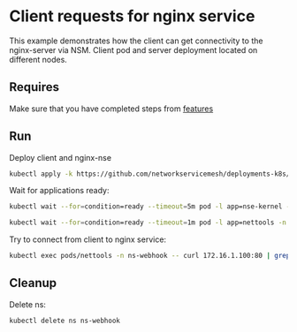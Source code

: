 # Client requests for nginx service

This example demonstrates how the client can get connectivity to the nginx-server via NSM.
Client pod and server deployment located on different nodes.


## Requires

Make sure that you have completed steps from [features](../)

## Run

Deploy client and nginx-nse
```bash
kubectl apply -k https://github.com/networkservicemesh/deployments-k8s/examples/features/webhook?ref=6472acf39f7477e4d2d10df46b7c038e8e584773
```

Wait for applications ready:
```bash
kubectl wait --for=condition=ready --timeout=5m pod -l app=nse-kernel -n ns-webhook
```
```bash
kubectl wait --for=condition=ready --timeout=1m pod -l app=nettools -n ns-webhook
```

Try to connect from client to nginx service:
```bash
kubectl exec pods/nettools -n ns-webhook -- curl 172.16.1.100:80 | grep -o "<title>Welcome to nginx!</title>"
```

## Cleanup

Delete ns:
```bash
kubectl delete ns ns-webhook
```
